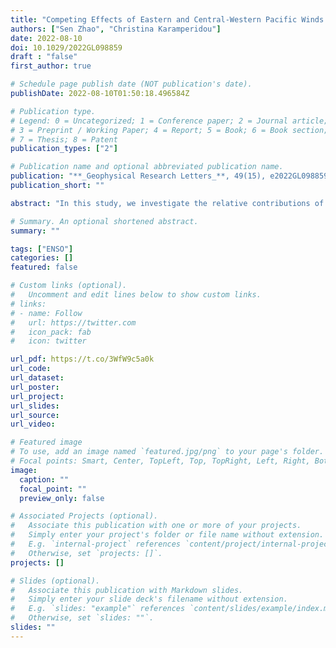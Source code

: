 ```yaml
---
title: "Competing Effects of Eastern and Central‐Western Pacific Winds in the Evolution of the 2017 Extreme Coastal El Niño"
authors: ["Sen Zhao", "Christina Karamperidou"]
date: 2022-08-10
doi: 10.1029/2022GL098859
draft : "false"
first_author: true

# Schedule page publish date (NOT publication's date).
publishDate: 2022-08-10T01:50:18.496584Z

# Publication type.
# Legend: 0 = Uncategorized; 1 = Conference paper; 2 = Journal article;
# 3 = Preprint / Working Paper; 4 = Report; 5 = Book; 6 = Book section;
# 7 = Thesis; 8 = Patent
publication_types: ["2"]

# Publication name and optional abbreviated publication name.
publication: "**_Geophysical Research Letters_**, 49(15), e2022GL098859"
publication_short: ""

abstract: "In this study, we investigate the relative contributions of dynamical forcings, particularly the eastern and central-western Pacific winds, and thermodynamical forcings to the evolution of the 2017 extreme coastal El Niño using observations and modeling experiments. We show that the competing effects of anomalous eastern Pacific westerlies and central-western Pacific easterlies and their resulting downwelling and upwelling equatorial Kelvin waves are essential for the evolution of the event, together with alongshore anomalous northerlies which suppress coastal upwelling and reduce latent heat release as discussed in previous studies. We find that eastern Pacific zonal wind anomalies are about twice as effective in generating a coastal response as central-western Pacific anomalies, thus compensating for their usually smaller magnitude. While the 2017 event exemplified these competing effects, they were also found to be important in other coastal and basin-scale El Niño events, thus contributing to the mechanisms responsible for El Niño diversity."

# Summary. An optional shortened abstract.
summary: ""

tags: ["ENSO"]
categories: []
featured: false

# Custom links (optional).
#   Uncomment and edit lines below to show custom links.
# links:
# - name: Follow
#   url: https://twitter.com
#   icon_pack: fab
#   icon: twitter

url_pdf: https://t.co/3WfW9c5a0k
url_code:
url_dataset:
url_poster:
url_project:
url_slides:
url_source:
url_video:

# Featured image
# To use, add an image named `featured.jpg/png` to your page's folder. 
# Focal points: Smart, Center, TopLeft, Top, TopRight, Left, Right, BottomLeft, Bottom, BottomRight.
image:
  caption: ""
  focal_point: ""
  preview_only: false

# Associated Projects (optional).
#   Associate this publication with one or more of your projects.
#   Simply enter your project's folder or file name without extension.
#   E.g. `internal-project` references `content/project/internal-project/index.md`.
#   Otherwise, set `projects: []`.
projects: []

# Slides (optional).
#   Associate this publication with Markdown slides.
#   Simply enter your slide deck's filename without extension.
#   E.g. `slides: "example"` references `content/slides/example/index.md`.
#   Otherwise, set `slides: ""`.
slides: ""
---
```


